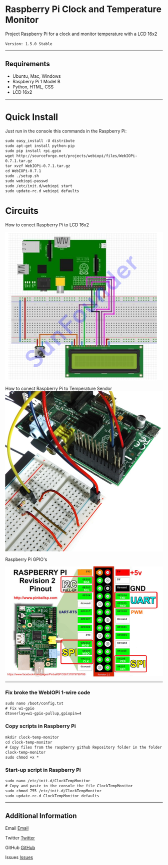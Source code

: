 # Raspberry Pi Clock and Temperature Monitor
Project Raspberry Pi for a clock and monitor temperature with a LCD 16x2

`Version: 1.5.0 Stable`

-----

## Requirements

* Ubuntu, Mac, Windows
* Raspberry Pi 1 Model B
* Python, HTML, CSS
* LCD 16x2

-----

# Quick Install
Just run in the console this commands in the Raspberry Pi:

	sudo easy_install -U distribute
	sudo apt-get install python-pip
	sudo pip install rpi.gpio
	wget http://sourceforge.net/projects/webiopi/files/WebIOPi-0.7.1.tar.gz
	tar xvzf WebIOPi-0.7.1.tar.gz
	cd WebIOPi-0.7.1
	sudo ./setup.sh
	sudo webiopi-passwd
	sudo /etc/init.d/webiopi start
	sudo update-rc.d webiopi defaults

# Circuits

How to conect Raspberry Pi to LCD 16x2

![alt tag](https://raw.githubusercontent.com/eduardogch/raspberry-pi-montemp/master/circuits/circuit.png)

How to conect Raspberry Pi to Temperature Sendor
![alt tag](https://raw.githubusercontent.com/eduardogch/raspberry-pi-montemp/master/circuits/DS18B20-rpi-setup-3.JPG)

Raspberry Pi GPIO's

![alt tag](https://raw.githubusercontent.com/eduardogch/raspberry-pi-montemp/master/circuits/raspberry-pi-rev2-gpio-pinout.jpg)

-----

### Fix broke the WebIOPi 1-wire code
	sudo nano /boot/config.txt
	# Fix w1-gpio
	dtoverlay=w1-gpio-pullup,gpiopin=4

### Copy scripts in Raspberry Pi

	mkdir clock-temp-monitor
	cd clock-temp-monitor
	# Copy files from the raspberry github Repository folder in the folder clock-temp-monitor
	sudo chmod +x *

### Start-up script in Raspberry Pi

	sudo nano /etc/init.d/ClockTempMonitor
	# Copy and paste in the console the file ClockTempMonitor
	sudo chmod 755 /etc/init.d/ClockTempMonitor
	sudo update-rc.d ClockTempMonitor defaults

-----

## Additional Information

Email [Email](mailto:eduardo.gch@gmail.com)

Twitter [Twitter](https://twitter.com/eduardochavira_)

GitHub [GitHub](https://github.com/eduardogch/raspberry-pi-montemp)

Issues [Issues](https://github.com/eduardogch/raspberry-pi-montemp/issues)
